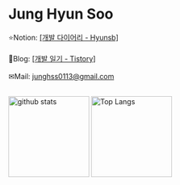 # Jung Hyun Soo
⭐Notion: [[개발 다이어리 - Hyunsb]](https://hyunsb.notion.site/a894f04d15d042f09e8b398de646e5b6/)<br><br>
📝Blog: [[개발 일기 - Tistory]](https://hyunsb.tistory.com/)<br><br>
✉Mail: junghss0113@gmail.com<br>
</br>


<p align="justify"> 
  <img alt="github stats" height="160px" src="https://github-readme-stats.vercel.app/api?username=hyunsb&hide_title=flase&show_icons=true&include_all_commits=true&count_private=true&hide_border=true&theme=onedark&title_color=446FC1&text_color=f0eee9&icon_color=446FC1" />
  <img alt="Top Langs" height="160px" src="https://github-readme-stats.vercel.app/api/top-langs?username=hyunsb&hide=Hack&hide_title=true&layout=compact&langs_count=5&hide_border=true&theme=onedark&title_color=5f4b8b&text_color=f0eee9&icon_color=00abc0"/>
</p>

